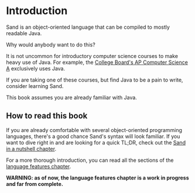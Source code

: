 # Introduction

Sand is an object-oriented language that can be compiled to mostly readable Java.

Why would anybody want to do this?

It is not uncommon for introductory computer science courses to make heavy use of Java.
For example, the [College Board's AP Computer Science A](https://en.wikipedia.org/wiki/AP_Computer_Science_A) exclusively uses Java.

If you are taking one of these courses, but find Java to be a pain to write, consider learning Sand.

This book assumes you are already familiar with Java.

## How to read this book

If you are already comfortable with several object-oriented programming languages, there's a good chance Sand's syntax will look familiar.
If you want to dive right in and are looking for a quick TL;DR, check out the [Sand in a nutshell chapter](./nutshell/intro.md).

For a more thorough introduction, you can read all the sections of the [language features chapter](./feature_list/data/intro.md).

**WARNING: as of now, the language features chapter is a work in progress and far from complete.**
